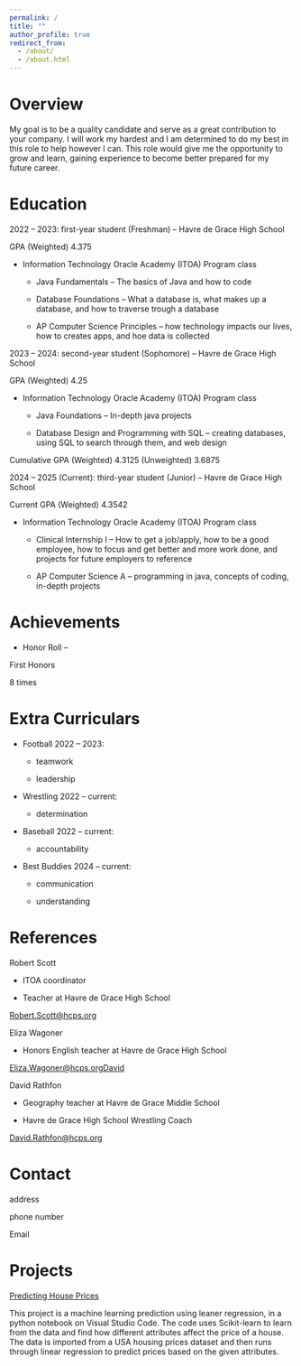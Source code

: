 ```yaml
---
permalink: /
title: ""
author_profile: true
redirect_from: 
  - /about/
  - /about.html
---
```


# Overview 

My goal is to be a quality candidate and serve as a great contribution to your company. I will work my hardest and I am determined to do my best in this role to help however I can. This role would give me the opportunity to grow and learn, gaining experience to become better prepared for my future career.  

  

# Education 

2022 – 2023: first-year student (Freshman) – Havre de Grace High School 

  

GPA (Weighted) 4.375 

- Information Technology Oracle Academy (ITOA) Program class 

  - Java Fundamentals – The basics of Java and how to code 

  - Database Foundations – What a database is, what makes up a database, and how to traverse trough a database 

  - AP Computer Science Principles – how technology impacts our lives, how to creates apps, and hoe data is collected 

  

2023 – 2024: second-year student (Sophomore) – Havre de Grace High School 

  

GPA (Weighted) 4.25 

- Information Technology Oracle Academy (ITOA) Program class 

  - Java Foundations – In-depth java projects 

  - Database Design and Programming with SQL – creating databases, using SQL to search through them, and web design 

  

Cumulative GPA (Weighted) 4.3125 (Unweighted) 3.6875 

  

2024 – 2025 (Current): third-year student (Junior) – Havre de Grace High School 

  

Current GPA (Weighted) 4.3542 

- Information Technology Oracle Academy (ITOA) Program class 

  - Clinical Internship I – How to get a job/apply, how to be a good employee, how to focus and get better and more work done, and projects for future employers to reference 

  - AP Computer Science A – programming in java, concepts of coding, in-depth projects 

  

# Achievements 

- Honor Roll – 

First Honors 

8 times 

  

# Extra Curriculars 

- Football 2022 – 2023: 

  - teamwork 

  - leadership 

- Wrestling 2022 – current: 

  - determination 

- Baseball 2022 – current: 

  - accountability 

- Best Buddies 2024 – current: 

  - communication 

  - understanding 

  

# References 

Robert Scott 

  

- ITOA coordinator 

- Teacher at Havre de Grace High School 

  

Robert.Scott@hcps.org 

  

Eliza Wagoner 

  

- Honors English teacher at Havre de Grace High School 

  

Eliza.Wagoner@hcps.orgDavid 

  

David Rathfon 

  

- Geography teacher at Havre de Grace Middle School 

- Havre de Grace High School Wrestling Coach 

  

David.Rathfon@hcps.org 

  

# Contact 

address

phone number 

Email 

# Projects
[Predicting House Prices](https://github.com/LucasFongemie/PredictingHousePrices)

This project is a machine learning prediction using leaner regression, in a python notebook on Visual Studio Code. The code uses Scikit-learn to learn from the data and find how different attributes affect the price of a house. The data is imported from a USA housing prices dataset and then runs through linear regression to predict prices based on the given attributes.
